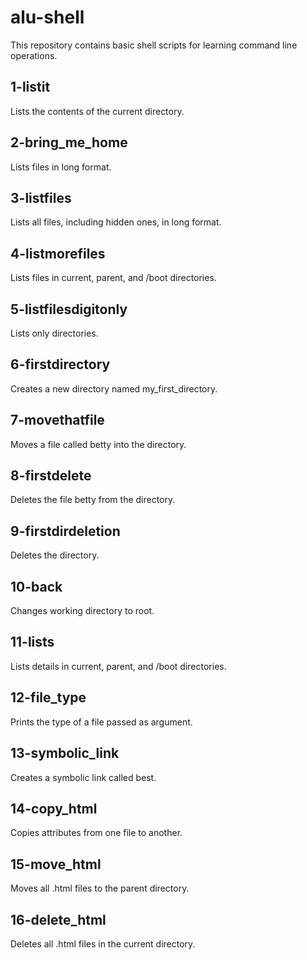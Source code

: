 # alu-shell

This repository contains basic shell scripts for learning command line operations.

## 1-listit
Lists the contents of the current directory.

## 2-bring_me_home
Lists files in long format.

## 3-listfiles
Lists all files, including hidden ones, in long format.

## 4-listmorefiles
Lists files in current, parent, and /boot directories.

## 5-listfilesdigitonly
Lists only directories.

## 6-firstdirectory
Creates a new directory named my_first_directory.

## 7-movethatfile
Moves a file called betty into the directory.

## 8-firstdelete
Deletes the file betty from the directory.

## 9-firstdirdeletion
Deletes the directory.

## 10-back
Changes working directory to root.

## 11-lists
Lists details in current, parent, and /boot directories.

## 12-file_type
Prints the type of a file passed as argument.

## 13-symbolic_link
Creates a symbolic link called best.

## 14-copy_html
Copies attributes from one file to another.

## 15-move_html
Moves all .html files to the parent directory.

## 16-delete_html
Deletes all .html files in the current directory.
